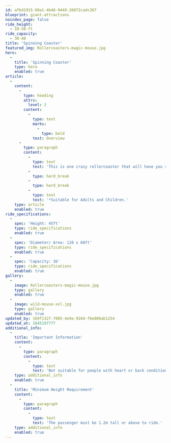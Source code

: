 ```yaml
---
id: afbd1915-99a1-4b48-9449-26072cadc267
blueprint: giant-attractions
noindex_page: false
ride_height:
  - 10-50-ft
ride_capacity:
  - 30-40
title: 'Spinning Coaster'
featured_img: Rollercoasters-magic-mouse.jpg
hero:
  -
    title: 'Spinning Coaster'
    type: hero
    enabled: true
article:
  -
    content:
      -
        type: heading
        attrs:
          level: 2
        content:
          -
            type: text
            marks:
              -
                type: bold
            text: Overview
      -
        type: paragraph
        content:
          -
            type: text
            text: 'This is one crazy rollercoaster that will have you spinning out of control! A huge hit with the whole family!'
          -
            type: hard_break
          -
            type: hard_break
          -
            type: text
            text: '*Suitable for Adults and Children.'
    type: article
    enabled: true
ride_specifications:
  -
    spec: 'Height: 45ft'
    type: ride_specifications
    enabled: true
  -
    spec: 'Diameter/ Area: 120 x 60ft'
    type: ride_specifications
    enabled: true
  -
    spec: 'Capacity: 36'
    type: ride_specifications
    enabled: true
gallery:
  -
    image: Rollercoasters-magic-mouse.jpg
    type: gallery
    enabled: true
  -
    image: wild-mouse-xxl.jpg
    type: gallery
    enabled: true
updated_by: 169f1327-7085-4e9a-9104-f6e806ab1254
updated_at: 1645197777
additional_info:
  -
    title: 'Important Information'
    content:
      -
        type: paragraph
        content:
          -
            type: text
            text: 'Not suitable for people with heart or back conditions or of a nervous disposition should avoid riding. Other medical conditions that may preclude riding include pregnancy, recent surgery, broken bones, or neck problems.'
    type: additional_info
    enabled: true
  -
    title: 'Minimum Height Requirement'
    content:
      -
        type: paragraph
        content:
          -
            type: text
            text: 'The passenger must be 1.2m tall or above to ride.'
    type: additional_info
    enabled: true
---
```

